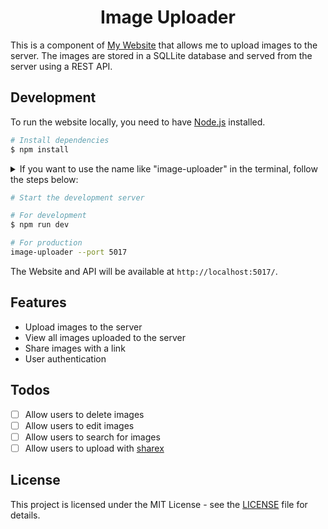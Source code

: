<h1 align="center">Image Uploader</h1>

This is a component of [My Website](https://github.com/stellaOnEstrogen/website) that allows me to upload images to the server. The images are stored in a SQLLite database and served from the server using a REST API.

## Development

To run the website locally, you need to have [Node.js](https://nodejs.org/en/) installed.

```bash
# Install dependencies
$ npm install
```

<details>
<summary>If you want to use the name like "image-uploader" in the terminal, follow the steps below:</summary>

```bash
# Build the project
$ npm run build
```

Run the following command to create a symbolic link to the `bin` directory.

```bash
npm i -g
```

</details>

```bash
# Start the development server

# For development
$ npm run dev

# For production
image-uploader --port 5017
```

The Website and API will be available at `http://localhost:5017/`.


## Features

- Upload images to the server
- View all images uploaded to the server
- Share images with a link
- User authentication

## Todos    

- [ ] Allow users to delete images
- [ ] Allow users to edit images
- [ ] Allow users to search for images
- [ ] Allow users to upload with [sharex](https://getsharex.com/)

## License

This project is licensed under the MIT License - see the [LICENSE](./LICENSE) file for details.
